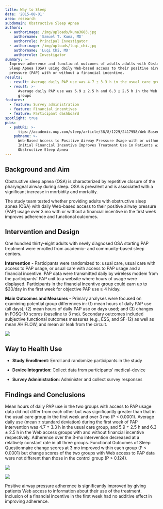 ```yaml
---
title: Way to Sleep
date: '2015-08-01'
area: research
subdomain: Obstructive Sleep Apnea
authors:
  - authorimage: /img/uploads/kuna3683.jpg
    authorname: 'Samuel T. Kuna, MD'
    authorrole: Principal Investigator
  - authorimage: /img/uploads/luqi_chi.jpg
    authorname: 'Luqi Chi, MD'
    authorrole: Investigator
summary: >-
  Improve adherence and functional outcomes of adults adults with Obstructive
  Sleep Apnea (OSA) using daily Web-based access to their positive airway
  pressure (PAP) with or without a financial incentive.
results:
  - result: Average daily PAP use was 4.7 ± 3.3 h in the usual care group
  - result: >-
      Average daily PAP use was 5.9 ± 2.5 h and 6.3 ± 2.5 h in the Web access
      groups
features:
  - feature: Survey administration
  - feature: Financial incentives
  - feature: Participant dashboard
spotlight: true
pubs:
  - pubURL: >-
      ttps://academic.oup.com/sleep/article/38/8/1229/2417958/Web-Based-Access-to-Positive-Airway-Pressure-Usage?searchresult=1
    pubname: >-
      Web-Based Access to Positive Airway Pressure Usage with or without an
      Initial Financial Incentive Improves Treatment Use in Patients with
      Obstructive Sleep Apnea
---
```

## Background and Aim

Obstructive sleep apnea (OSA) is characterized by repetitive closure of the pharyngeal airway during sleep. OSA is prevalent and is associated with a significant increase in morbidity and mortality. 

The study team tested whether providing adults with obstructive sleep apnea (OSA) with daily Web-based access to their positive airway pressure (PAP) usage over 3 mo with or without a financial incentive in the first week improves adherence and functional outcomes.

## Intervention and Design

One hundred thirty-eight adults with newly diagnosed OSA starting PAP treatment were enrolled from academic- and community-based sleep centers.

**Intervention** - Participants were randomized to: usual care, usual care with access to PAP usage, or usual care with access to PAP usage and a financial incentive. PAP data were transmitted daily by wireless modem from the participants' PAP unit to a website where hours of usage were displayed. Participants in the financial incentive group could earn up to $30/day in the first week for objective PAP use ≥ 4 h/day.

**Main Outcomes and Measures** - Primary analyses were focused on examining potential group differences in: (1) mean hours of daily PAP use (all days); (2) mean hours of daily PAP use on days used; and (3) changes in FOSQ-10 scores (baseline to 3 mo). Secondary outcomes included subjective functional outcomes measures (e.g., ESS, and SF-12) as well as mean AHIFLOW, and mean air leak from the circuit.

![](/img/uploads/figure-1-min.jpg)

## Way to Health Use

- **Study Enrollment**: Enroll and randomize participants in the study

- **Device Integration**: Collect data from participants' medical-device

- **Survey Administration**: Administer and collect survey responses

## Findings and Conclusions

Mean hours of daily PAP use in the two groups with access to PAP usage data did not differ from each other but was significantly greater than that in the usual care group in the first week and over 3 mo (P < 0.0001). Average daily use (mean ± standard deviation) during the first week of PAP intervention was 4.7 ± 3.3 h in the usual care group, and 5.9 ± 2.5 h and 6.3 ± 2.5 h in the Web access groups with and without financial incentive respectively. Adherence over the 3-mo intervention decreased at a relatively constant rate in all three groups. Functional Outcomes of Sleep Questionnaire change scores at 3 mo improved within each group (P < 0.0001) but change scores of the two groups with Web access to PAP data were not different than those in the control group (P > 0.124).

![](/img/uploads/figure-2-min.jpg)

![](/img/uploads/figure-3-min.jpg)

Positive airway pressure adherence is significantly improved by giving patients Web access to information about their use of the treatment. Inclusion of a financial incentive in the first week had no additive effect in improving adherence.
